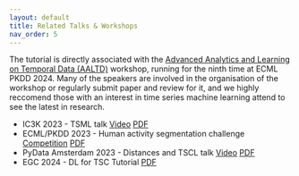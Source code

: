 ```yaml
---
layout: default
title: Related Talks & Workshops
nav_order: 5
---
```


The tutorial is directly associated with the [Advanced Analytics and Learning on Temporal Data (AALTD)](https://ecml-aaltd.github.io/aaltd2024/) workshop, running for the ninth time at ECML PKDD 2024. Many of the speakers are involved in the organisation of the workshop or regularly submit paper and review for it, and we highly reccomend those with an interest in time series machine learning attend to see the latest in research.

- IC3K 2023 - TSML talk [Video](https://vimeo.com/891085881?title=0&portrait=0) [PDF](https://github.com/aeon-toolkit/aeon-tutorials/blob/main/ECML-2024/RelatedTalks/KDIR2023.pdf)
- ECML/PKDD 2023 - Human activity segmentation challenge [Competition](https://ecml-aaltd.github.io/aaltd2023/challenge.html) [PDF](https://github.com/aeon-toolkit/aeon-tutorials/blob/main/ECML-2024/RelatedTalks/SegmentationChallenge-ECML2023.pdf)
- PyData Amsterdam 2023 - Distances and TSCL talk [Video](https://www.youtube.com/watch?v=O5cnKAUBKkg) [PDF](https://github.com/aeon-toolkit/aeon-tutorials/blob/main/ECML-2024/RelatedTalks/PyDataAmsterdam2023.pdf)
- EGC 2024 - DL for TSC Tutorial [PDF](https://github.com/aeon-toolkit/aeon-tutorials/blob/main/ECML-2024/RelatedTalks/EGC2024.pdf)
